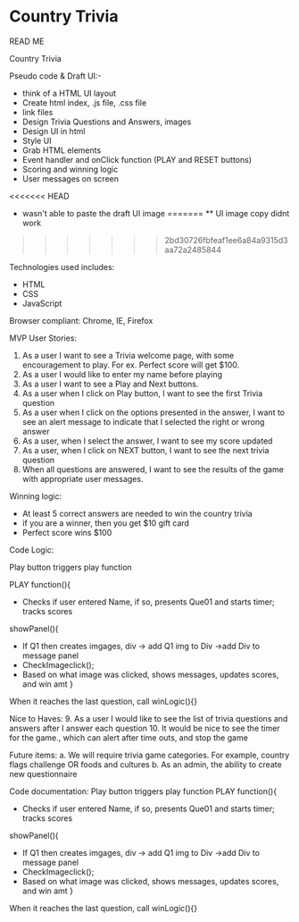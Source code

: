 # Country Trivia
READ ME

Country Trivia 

Pseudo code & Draft UI:-
 - think of a HTML UI layout
 - Create html index, .js file, .css file
 - link files
 - Design Trivia Questions and Answers, images 
 - Design UI in html
 - Style UI
 - Grab HTML elements
 - Event handler and onClick function (PLAY and RESET buttons)
 - Scoring and winning logic
 - User messages on screen

<<<<<<< HEAD
* wasn't able to paste the draft UI image
=======
** UI image copy didnt work
>>>>>>> 2bd30726fbfeaf1ee6a84a9315d3aa72a2485844

Technologies used includes:
-	HTML
-	CSS
-	JavaScript

Browser compliant: Chrome, IE, Firefox 



MVP User Stories:
1.	As a user I want to see a Trivia welcome page, with some encouragement to play. For ex. Perfect score will get $100.
2.	As a user I would like to enter my name before playing
3.	As a user I want to see a Play and Next buttons.
4.	As a user when I click on Play button, I want to see the first Trivia question
5.	As a user when I click on the options presented in the answer, I want to see an alert message to indicate that I selected the right or wrong answer
6.	As a user, when I select the answer, I want to see my score updated
7.	As a user, when I click on NEXT button, I want to see the next trivia question
8.	When all questions are answered, I want to see the results of the game with appropriate user messages.

Winning logic:
- At least 5 correct answers are needed to win the country trivia
- if you are a winner, then you get $10 gift card
- Perfect score wins $100

Code Logic:

Play button triggers play function

PLAY function(){
-	Checks if user entered Name, if so, presents Que01 and starts timer; tracks scores


showPanel(){
-	If Q1 then creates imgages, div -> add Q1 img to Div ->add Div to message panel
-	CheckImageclick();
-	Based on what image was clicked, shows messages, updates scores, and win amt
}


When it reaches the last question, call   winLogic(){}


Nice to Haves:
9.	As a user I would like to see the list of trivia questions and answers after I answer each question
10.	It would be nice to see the timer for the game., which can alert after time outs, and stop the game

Future items:
a.	We will require trivia game categories. For example, country flags challenge OR foods and cultures
b.	As an admin, the ability to create new questionnaire 

Code documentation:
Play button triggers play function
PLAY function(){
-	Checks if user entered Name, if so, presents Que01 and starts timer; tracks scores

showPanel(){
-	If Q1 then creates imgages, div -> add Q1 img to Div ->add Div to message panel
-	CheckImageclick();
-	Based on what image was clicked, shows messages, updates scores, and win amt
}

When it reaches the last question, call   winLogic(){}

